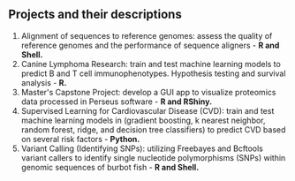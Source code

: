 ## Projects and their descriptions

1. Alignment of sequences to reference genomes: assess the quality of reference genomes and the performance of sequence aligners - **R and Shell.**
2. Canine Lymphoma Research: train and test machine learning models to predict B and T cell immunophenotypes. Hypothesis testing and survival analysis - **R.**
3. Master's Capstone Project: develop a GUI app to visualize proteomics data processed in Perseus software - **R and RShiny.**
4. Supervised Learning for Cardiovascular Disease (CVD): train and test machine learning models in (gradient boosting, k nearest neighbor, random forest, ridge, and decision tree classifiers) to predict CVD based on several risk factors - **Python.**
5. Variant Calling (Identifying SNPs): utilizing Freebayes and Bcftools variant callers to identify single nucleotide polymorphisms (SNPs) within genomic sequences of burbot fish - **R and Shell.** 

